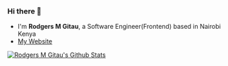 ### Hi there 👋


- I'm **Rodgers M Gitau**, a Software Engineer(Frontend) based in Nairobi Kenya
- [My Website](https://www.rodgersgitau.github.io)

[![Rodgers M Gitau's Github Stats](https://rodgersgitau-stats.vercel.app/api?username=rodgersgitau&show_icons=true&theme=tokyonight)](https://github.com/rodgersgitau/github-readme-stats)

<!--
**rodgersgitau/rodgersgitau** is a ✨ _special_ ✨ repository because its `README.md` (this file) appears on your GitHub profile.
-->
